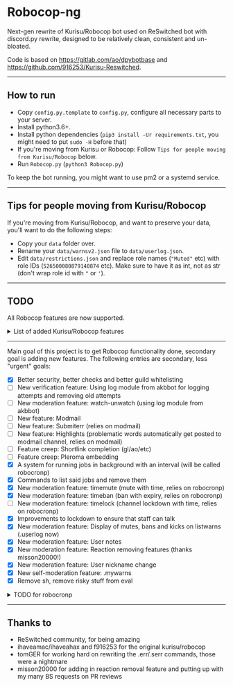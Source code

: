 # Robocop-ng

Next-gen rewrite of Kurisu/Robocop bot used on ReSwitched bot with discord.py rewrite, designed to be relatively clean, consistent and un-bloated.

Code is based on https://gitlab.com/ao/dpybotbase and https://github.com/916253/Kurisu-Reswitched.


---

## How to run

- Copy `config.py.template` to `config.py`, configure all necessary parts to your server.
- Install python3.6+.
- Install python dependencies (`pip3 install -Ur requirements.txt`, you might need to put `sudo -H` before that)
- If you're moving from Kurisu or Robocop: Follow `Tips for people moving from Kurisu/Robocop` below.
- Run `Robocop.py` (`python3 Robocop.py`)

To keep the bot running, you might want to use pm2 or a systemd service.

---

## Tips for people moving from Kurisu/Robocop

If you're moving from Kurisu/Robocop, and want to preserve your data, you'll want to do the following steps:

- Copy your `data` folder over.
- Rename your `data/warnsv2.json` file to `data/userlog.json`.
- Edit `data/restrictions.json` and replace role names (`"Muted"` etc) with role IDs (`526500080879140874` etc). Make sure to have it as int, not as str (don't wrap role id with `"` or `'`).

---

## TODO

All Robocop features are now supported.

<details>
<summary>List of added Kurisu/Robocop features</summary>
<p>

- [x] .py configs
- [x] membercount command
- [x] Meme commands and pegaswitch (honestly the easiest part)
- [x] source command
- [x] robocop command
- [x] Verification: Actual verification system
- [x] Verification: Reset command
- [x] Logging: joins
- [x] Logging: leaves
- [x] Logging: role changes
- [x] Logging: bans
- [x] Logging: kicks
- [x] Moderation: speak
- [x] Moderation: ban
- [x] Moderation: silentban
- [x] Moderation: kick
- [x] Moderation: userinfo
- [x] Moderation: approve-revoke (community)
- [x] Moderation: addhacker-removehacker (hacker)
- [x] Moderation: probate-unprobate (participant)
- [x] Moderation: lock-softlock-unlock (channel lockdown)
- [x] Moderation: mute-unmute
- [x] Moderation: playing
- [x] Moderation: botnickname
- [x] Moderation: nickname
- [x] Moderation: clear/purge
- [x] Moderation: restrictions (people who leave with muted role will get muted role on join)
- [x] Warns: warn
- [x] Warns: listwarns-listwarnsid
- [x] Warns: clearwarns-clearwarnsid
- [x] Warns: delwarnid-delwarn
- [x] .serr and .err (thanks tomger!)

</p>
</details>

---

Main goal of this project is to get Robocop functionality done, secondary goal is adding new features. The following entries are secondary, less "urgent" goals:

- [x] Better security, better checks and better guild whitelisting
- [ ] New verification feature: Using log module from akbbot for logging attempts and removing old attempts
- [ ] New moderation feature: watch-unwatch (using log module from akbbot)
- [ ] New feature: Modmail
- [ ] New feature: Submiterr (relies on modmail)
- [ ] New feature: Highlights (problematic words automatically get posted to modmail channel, relies on modmail)
- [ ] Feature creep: Shortlink completion (gl/ao/etc)
- [ ] Feature creep: Pleroma embedding
- [x] A system for running jobs in background with an interval (will be called robocronp)
- [x] Commands to list said jobs and remove them
- [x] New moderation feature: timemute (mute with time, relies on robocronp)
- [x] New moderation feature: timeban (ban with expiry, relies on robocronp)
- [ ] New moderation feature: timelock (channel lockdown with time, relies on robocronp)
- [x] Improvements to lockdown to ensure that staff can talk
- [x] New moderation feature: Display of mutes, bans and kicks on listwarns (.userlog now)
- [x] New moderation feature: User notes
- [x] New moderation feature: Reaction removing features (thanks misson20000!)
- [x] New moderation feature: User nickname change
- [x] New self-moderation feature: .mywarns
- [x] Remove sh, remove risky stuff from eval

<details>
<summary>TODO for robocronp</summary>
<p>

[ ] Reduce code repetition on mod_timed.py
[ ] Allow non-hour values on timed bans

the following require me to rethink some of the lockdown code, which I don't feel like

[ ] lockdown in helper
[ ] timelock command
[ ] working cronjob for unlock

</p>
</details>

---

## Thanks to

- ReSwitched community, for being amazing
- ihaveamac/ihaveahax and f916253 for the original kurisu/robocop
- tomGER for working hard on rewriting the .err/.serr commands, those were a nightmare
- misson20000 for adding in reaction removal feature and putting up with my many BS requests on PR reviews


